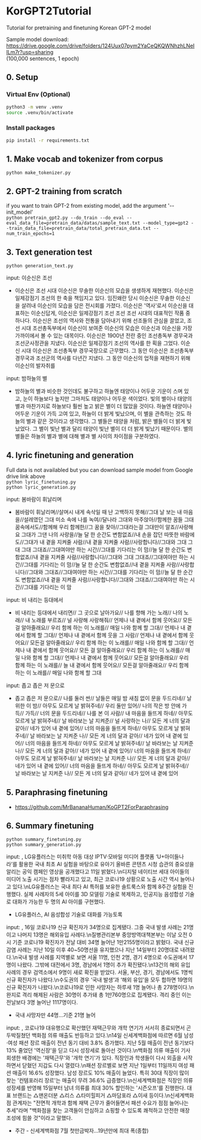 # KorGPT2Tutorial
Tutorial for pretraining and finetuning Korean GPT-2 model

Sample model download: https://drive.google.com/drive/folders/124Uux07pym2YaCeQKQWNhzhLNeIlLm7r?usp=sharing   
(100,000 sentences, 1 epoch)   

## 0. Setup
### Virtual Env (Optional)
```bash
python3 -m venv .venv
source .venv/bin/activate
```
### Install packages
```bash
pip install -r requirements.txt
```


## 1. Make vocab and tokenizer from corpus
```python make_tokenizer.py```

## 2. GPT-2 training from scratch   
if you want to train GPT-2 from existing model, add the argument '--init_model'   
```python pretrain_gpt2.py --do_train --do_eval --eval_data_file=pretrain_data/datas/sample_text.txt --model_type=gpt2 --train_data_file=pretrain_data/total_pretrain_data.txt --num_train_epochs=1```   

## 3. Text generation test
```python generation_text.py```

input: 이순신은 조선
-  이순신은 조선 시대 이순신은 무솔한 이순신의 모습을 생생하게 재현했다.
 이순신은 일제강점기 조선의 한 축을 책임지고 있다.
 임진왜란 당시 이순신은 무솔한 이순신을 살려내 이순신의 모습을 담은 전시회를 가졌다.
 이순신은 '역사'로서 이순신을 대표하는 이순신답게, 이순신은 일제강점기 조선 조선 조선 시대의 대표적인 작품 중 하나다.
 이순신은 조선의 역사와 전통을 담아내기 위해 선조들의 관심을 끌었고, 조선 시대 조선총독부에서 이순신이 보여준 이순신의 모습은 이순신과 이순신을 가장 가까이에서 볼 수 있는 대목이다.
 이순신은 1900년 전란 중인 조선총독부 경무국과 조선군사정관을 지냈다.
 이순신은 일제강점기 조선의 역사를 한 획을 그었다.
 이순신 시대 이순신은 조선총독부 경무국장으로 근무했다.
 그 동안 이순신은 조선총독부 경무국과 조선군의 역사를 다년간 지냈다.
 그 동안 이순신의 업적을 재현하기 위해 이순신의 발자취를


input: 밤하늘의 별
-  밤하늘의 별과 비슷한 것인데도 불구하고 하늘엔 태양이나 어두운 기운이 스며 있고, 눈이 하늘보다 높지만 그마저도 태양이나 어두운 색이었다. 빛의 별이나 태양의 별과 마찬가지로 하늘보다 훨씬 높고 밝은 별이 더 많았을 것이다. 하늘엔 태양이나 어두운 기운이 가득 고여 있고, 하늘이 더 밝게 빛났으며, 이 별을 관측하는 것도 하늘의 별과 같은 것이라고 생각했다. 그 별들은 태양을 처럼, 밝은 별들이 더 밝게 빛났었다. 그 별이 빛난 별과 달리 태양이 빛난 별이 더 더 밝게 빛났기 때문이다. 별의 별들은 하늘의 별과 별에 대해 별과 별 사이의 차이점을 구분하였다.


## 4. lyric finetuning and generation
Full data is not availabled but you can download sample model from Google drive link above   
```python lyric_finetuning.py```   
```python lyric_generation.py```   

input: 봄바람이 휘날리며
- 봄바람이 휘날리며//살며시 내게 속삭일 때 난 고백하지 못해//그대 날 보는 내 마음을//설레였던 그대 미소 속에 나를 녹여//달나라 그대와 마주앉아//함께한 꿈들 그대 꿈속에서도//함께해 우리 함께한//그 꿈을 찾아//그대라는걸 그대만이 알죠//사랑해요 그대가 그댄 나의 사랑을//늘 달 한 순간도 변함없죠//내 손을 잡던 따뜻한 바람에도//그대가 내 곁을 지켜줄 사람//내 곁을 지켜줄 사람//사랑합니다//그대와 그대 그대 그대 그대죠//그대여야만 하는 시간//그대를 기다리는 이 맘//늘 달 한 순간도 변함없죠//내 곁을 지켜줄 사람//사랑합니다//그대와 그대 그대죠//그대여야만 하는 시간//그대를 기다리는 이 맘//늘 달 한 순간도 변함없죠//내 곁을 지켜줄 사람//사랑합니다//그대와 그대죠//그대여야만 하는 시간//그대를 기다리는 이 맘//늘 달 한 순간도 변함없죠//내 곁을 지켜줄 사람//사랑합니다//그대와 그대죠//그대여야만 하는 시간//그대를 기다리는 이 맘
 
 
input: 비 내리는 등대에서
- 비 내리는 등대에서 내리면// 그 곳으로 날아가요// 나를 향해 가는 노래// 나의 노래// 내 노래를 부르죠// 널 사랑해 사랑해줘// 언제나 내 곁에서 함께 웃어요// 모든 걸 알아줄래요// 우리 함께 하는 이 노래를// 매일 나와 함께 할 그대// 언제나 내 곁에서 함께 할 그대// 언제나 내 곁에서 함께 웃을 그 사람// 언제나 내 곁에서 함께 웃어요// 모든걸 알아줄래요// 우리 함께 하는 이 노래를// 매일 나와 함께 할 그대// 언제나 내 곁에서 함께 웃어요// 모든 걸 알아줄래요// 우리 함께 하는 이 노래를// 매일 나와 함께 할 그대// 언제나 내 곁에서 함께 웃어요// 모든걸 알아줄래요// 우리 함께 하는 이 노래를// 늘 내 곁에서 함께 웃어요// 모든걸 알아줄래요// 우리 함께 하는 이 노래를// 매일 나와 함께 할 그대
 
 
input: 좁고 좁은 저 문으로
- 좁고 좁은 저 문으로// 나를 둘러 싼// 날들은 매일 밤 새침 없이 문을 두드리네// 날 위한 이 밤// 아무도 모르게 날 밝혀주네// 우리 둘만 있어// 나의 작은 방 안에 가득// 가득// 너의 문을 두드리네// 나를 본 이 사람// 내 마음을 들뜨게 하네// 아무도 모르게 날 밝혀주네// 날 바라보는 날 지켜준// 널 사랑하는 나// 모든 게 너의 달과 같아// 네가 있어 내 곁에 있어// 너의 마음을 들뜨게 하네// 아무도 모르게 날 밝혀주네// 날 바라보는 날 지켜준 나// 모든 게 너의 달과 같아// 네가 있어 내 곁에 있어// 너의 마음을 들뜨게 하네// 아무도 모르게 날 밝혀주네// 날 바라보는 날 지켜준 나// 모든 게 너의 달과 같아// 네가 있어 내 곁에 있어// 너의 마음을 들뜨게 하네// 아무도 모르게 날 밝혀주네// 날 바라보는 날 지켜준 나// 모든 게 너의 달과 같아// 네가 있어 내 곁에 있어// 너의 마음을 들뜨게 하네// 아무도 모르게 날 밝혀주네// 날 바라보는 날 지켜준 나// 모든 게 너의 달과 같아// 네가 있어 내 곁에 있어

 
## 5. Paraphrasing finetuning
- https://github.com/MrBananaHuman/KoGPT2ForParaphrasing


## 6. Summary finetuning   
```python summary_finetuning.py```   
```python summary_generation.py```   

input: <science>, LG유플러스는 미취학 아동 대상 IPTV·모바일 미디어 플랫폼 ‘U+아이들나라’를 활용한 국내 최초 AI 실험을 바탕으로 유아기 올바른 콘텐츠 시청 습관의 중요성을 알리는 공익 캠페인 영상을 공개했다고 11일 밝혔다.\n디지털 네이티브 세대 아이들의 미디어 노출 시기는 점차 빨라지고 있고, 최근 코로나19 상황으로 노출 시간 역시 늘어나고 있다.\nLG유플러스는 국내 최다 AI 특허를 보유한 솔트룩스와 함께 8주간 실험을 진행했다. 실제 사례자의 5세 아이를 3D 모델링 기술로 복제하고, 인공지능 음성합성 기술로 대화가 가능한 두 명의 AI 아이를 구현했다.

- LG유플러스, AI 음성합성 기술로 대화를 가능토록

input: <social>, 16일 코로나19 신규 확진자가 34명으로 집계됐다. 그중 국내 발생 사례는 21명이고 나머지 13명은 해외유입 사례다.\n질병관리본부 중앙방역대책본부는 이날 오전 0시 기준 코로나19 확진자가 전날 대비 34명 늘어난 1만2155명이라고 밝혔다. 국내 신규 감염 사례는 지난 10일 이후 40~50명선을 유지했으나 지난 14일부터 20명대로 내려왔다.\n국내 발생 사례를 지역별로 보면 서울 11명, 인천 2명, 경기 4명으로 수도권에서 17명이 나왔다. 그밖에 대전에서 3명, 경남에서 1명이 추가 확진됐다.\n13건의 해외 유입 사례의 경우 검역소에서 9명이 새로 확진을 받았다. 서울, 부산, 경기, 경남에서도 1명씩 신규 확진자가 나왔다.\n수도권의 경우 ‘국내 발생’과 ‘해외 유입’을 모두 합하면 19명의 신규 확진자가 나왔다.\n코로나19로 인한 사망자는 하루새 1명 늘어나 총 278명이다.\n완지로 격리 해제된 사람은 30명이 추가돼 총 1만760명으로 집계됐다. 격리 중인 이는 전날보다 3명 늘어난 1117명이다.

- 국내 사망자만 44명...기준 21명 늘어

input: <economy>, 코로나19 대유행으로 확산했던 재택근무와 개학 연기가 서서히 종료되면서 곤두박질쳤던 백화점 의류 매출도 반등하고 있다.\n14일 신세계백화점에 따르면 6월 남성·여성 패션 장르 매출이 전년 동기 대비 3.8% 증가했다. 지난 5월 매출이 전년 동기보다 13% 줄었던 '역신장'을 딛고 다시 성장세로 돌아선 것이다.\n백화점 의류 매출이 기사회생한 배경에는 '재택근무'와 '개학 연기'가 있다. 직장인과 학생들이 다시 외출을 시작하면서 닫혔던 지갑도 다시 열렸다.\n패션 장르별로 보면 지난 1일부터 11일까지 여성 패션 매출이 16.6% 성장했다. 남성 장르도 10% 매출이 늘었다. 특히 30대 직장이 많이 찾는 '컨템포러리 장르'는 매출이 무려 36.6% 급증했다.\n신세계백화점은 직장인 의류 성장세를 반영해 15일부터 남녀 의류를 최대 30% 할인하는 '시즌오프'를 진행한다. 대표 브랜드는 △맨온더분 △리스 △타미힐피거 △마담포라 △이새 등이다.\n신세계백화점 관계자는 \"전면적 개학과 함께 재택 근무가 줄어들면서 패션 수요가 점점 늘어나는 추세\"라며 \"백화점을 찾는 고객들이 안심하고 쇼핑할 수 있도록 쾌적하고 안전한 매장 조성에 힘쓸 것\"이라고 말했다.
 
- 주간 - 신세계백화점 7월 첫만금박자...19년만에 최대 폭(종합)






